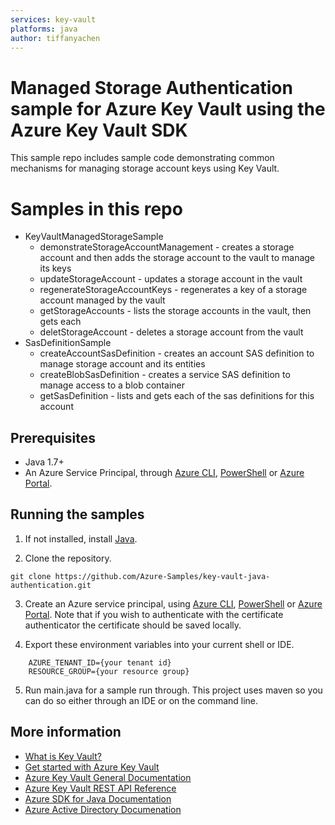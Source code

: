 ```yaml
---
services: key-vault
platforms: java
author: tiffanyachen
---
```


# Managed Storage Authentication sample for Azure Key Vault using the Azure Key Vault SDK

This sample repo includes sample code demonstrating common mechanisms for managing storage account keys using Key Vault.

# Samples in this repo
* KeyVaultManagedStorageSample
  * demonstrateStorageAccountManagement - creates a storage account and then adds the storage account to the vault to manage its keys
  * updateStorageAccount - updates a storage account in the vault
  * regenerateStorageAccountKeys - regenerates a key of a storage account managed by the vault
  * getStorageAccounts - lists the storage accounts in the vault, then gets each
  * deletStorageAccount - deletes a storage account from the vault
* SasDefinitionSample
  * createAccountSasDefinition - creates an account SAS definition to manage storage account and its entities
  * createBlobSasDefinition - creates a service SAS definition to manage access to a blob container
  * getSasDefinition - lists and gets each of the sas definitions for this account

## Prerequisites
- Java 1.7+
- An Azure Service Principal, through [Azure CLI](http://azure.microsoft.com/documentation/articles/resource-group-authenticate-service-principal-cli/),
[PowerShell](http://azure.microsoft.com/documentation/articles/resource-group-authenticate-service-principal/)
or [Azure Portal](http://azure.microsoft.com/documentation/articles/resource-group-create-service-principal-portal/).

## Running the samples
1. If not installed, install [Java](https://www.java.com/en/download/help/download_options.xml).

2. Clone the repository.
```
git clone https://github.com/Azure-Samples/key-vault-java-authentication.git
```
3. Create an Azure service principal, using
[Azure CLI](http://azure.microsoft.com/documentation/articles/resource-group-authenticate-service-principal-cli/),
[PowerShell](http://azure.microsoft.com/documentation/articles/resource-group-authenticate-service-principal/)
or [Azure Portal](http://azure.microsoft.com/documentation/articles/resource-group-create-service-principal-portal/).
Note that if you wish to authenticate with the certificate authenticator the certificate should be saved locally.

4. Export these environment variables into your current shell or IDE.
```
    AZURE_TENANT_ID={your tenant id}
    RESOURCE_GROUP={your resource group}
```

5. Run main.java for a sample run through. This project uses maven so you can do so either through an IDE or on the command line.


## More information

* [What is Key Vault?](https://docs.microsoft.com/en-us/azure/key-vault/key-vault-whatis)
* [Get started with Azure Key Vault](https://docs.microsoft.com/en-us/azure/key-vault/key-vault-get-started)
* [Azure Key Vault General Documentation](https://docs.microsoft.com/en-us/azure/key-vault/)
* [Azure Key Vault REST API Reference](https://docs.microsoft.com/en-us/rest/api/keyvault/)
* [Azure SDK for Java Documentation](https://docs.microsoft.com/en-us/java/api/overview/azure/keyvault)
* [Azure Active Directory Documenation](https://docs.microsoft.com/en-us/azure/active-directory/)

